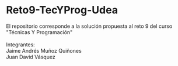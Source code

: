 # Reto9-TecYProg-Udea
El repositorio corresponde a la solución propuesta al reto 9 del curso "Técnicas Y Programación" <br>
<br>
Integrantes: <br>
Jaime Andrés Muñoz Quiñones <br>
Juan David Vásquez
